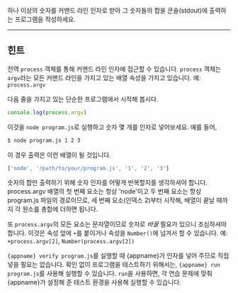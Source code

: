 하나 이상의 숫자를 커맨드 라인 인자로 받아 그 숫자들의 합을 콘솔(stdout)에 출력하는 프로그램을 작성하세요.

----------------------------------------------------------------------
## 힌트

전역 `process` 객체를 통해 커맨드 라인 인자에 접근할 수 있습니다. `process` 객체는 `argv`라는 모든 커맨드 라인을 가지고 있는 배열 속성을 가지고 있습니다. 예: `process.argv`

다음 줄을 가지고 있는 단순한 프로그램에서 시작해 봅시다.

```js
console.log(process.argv)
```

이것을 `node program.js`로 실행하고 숫자 몇 개를 인자로 넣어보세요. 예를 들어,

```sh
$ node program.js 1 2 3
```

이 경우 출력은 이런 배열이 될 것입니다.

```js
['node', '/path/to/your/program.js', '1', '2', '3']
```

숫자의 합만 출력하기 위해 숫자 인자를 어떻게 반복할지를 생각하셔야 합니다. process.argv 배열의 첫 번째 요소는 항상 'node'이고 두 번째 요소는 항상 program.js 파일의 경로이므로, 세 번째 요소(인덱스 2)부터 시작해, 배열이 끝날 때까지 각 원소를 총합에 더하면 됩니다.

또 `process.argv`의 모든 요소는 문자열이므로 숫자로 *바꿀* 필요가 있으니 조심하셔야 합니다. 이것은 속성 앞에 `+`를 붙이거나 속성을 `Number()`에 넘겨서 할 수 있습니다. 예: `+process.argv[2]`, `Number(process.argv[2])`

`{appname} verify program.js`를 실행할 때 {appname}가 인자를 넣어 주므로 직접 넣을 필요는 없습니다. 확인 없이 프로그램을 테스트하기 위해서는, `{appname} run program.js`를 사용해 실행할 수 있습니다. `run`을 사용하면, 각 연습 문제에 맞춰 {appname}가 설정해 준 테스트 환경을 사용해 실행할 수 있습니다.
